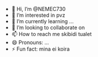 - 👋 Hi, I’m @NEMEC730
- 👀 I’m interested in pvz
- 🌱 I’m currently learning ...
- 💞️ I’m looking to collaborate on
- 📫 How to reach me skibidi tualet
- 😄 Pronouns: ...
- ⚡ Fun fact: mina ei koira

<!---
NEMEC730/NEMEC730 is a ✨ special ✨ repository because its `README.md` (this file) appears on your GitHub profile.
You can click the Preview link to take a look at your changes.
--->
